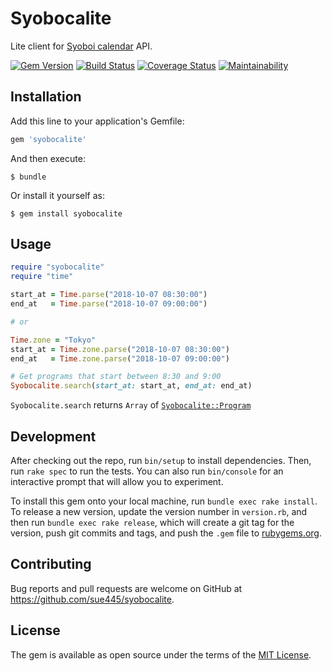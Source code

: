 # Syobocalite

Lite client for [Syoboi calendar](http://cal.syoboi.jp/) API.

[![Gem Version](https://badge.fury.io/rb/syobocalite.svg)](https://badge.fury.io/rb/syobocalite)
[![Build Status](https://travis-ci.org/sue445/syobocalite.svg?branch=master)](https://travis-ci.org/sue445/syobocalite)
[![Coverage Status](https://coveralls.io/repos/github/sue445/syobocalite/badge.svg?branch=master)](https://coveralls.io/github/sue445/syobocalite?branch=master)
[![Maintainability](https://api.codeclimate.com/v1/badges/9f77793acf8d5c24886e/maintainability)](https://codeclimate.com/github/sue445/syobocalite/maintainability)

## Installation

Add this line to your application's Gemfile:

```ruby
gem 'syobocalite'
```

And then execute:

    $ bundle

Or install it yourself as:

    $ gem install syobocalite

## Usage

```ruby
require "syobocalite"
require "time"

start_at = Time.parse("2018-10-07 08:30:00")
end_at   = Time.parse("2018-10-07 09:00:00")

# or

Time.zone = "Tokyo"
start_at = Time.zone.parse("2018-10-07 08:30:00")
end_at   = Time.zone.parse("2018-10-07 09:00:00")

# Get programs that start between 8:30 and 9:00
Syobocalite.search(start_at: start_at, end_at: end_at)
```

`Syobocalite.search` returns `Array` of [`Syobocalite::Program`](lib/syobocalite/program.rb)

## Development

After checking out the repo, run `bin/setup` to install dependencies. Then, run `rake spec` to run the tests. You can also run `bin/console` for an interactive prompt that will allow you to experiment.

To install this gem onto your local machine, run `bundle exec rake install`. To release a new version, update the version number in `version.rb`, and then run `bundle exec rake release`, which will create a git tag for the version, push git commits and tags, and push the `.gem` file to [rubygems.org](https://rubygems.org).

## Contributing

Bug reports and pull requests are welcome on GitHub at https://github.com/sue445/syobocalite.

## License

The gem is available as open source under the terms of the [MIT License](https://opensource.org/licenses/MIT).
